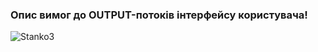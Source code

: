 ### Опис вимог до OUTPUT-потоків інтерфейсу користувача!
![Stanko3](https://user-images.githubusercontent.com/112476246/193006860-cfba0cfc-0a4f-4801-9ae9-2d2989cad151.jpg)
